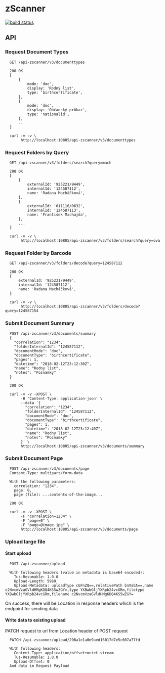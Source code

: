 # zScanner

[![build status](https://travis-ci.org/ikem-cz/zscanner-backend-node.svg?branch=master)](https://travis-ci.org/ikem-cz/zscanner-backend-node)

## API

### Request Document Types

```
  GET /api-zscanner/v3/documenttypes

  200 OK
  [
      {
          mode: 'doc',
          display: 'Rodný list',
          type: 'birthcertificate',
      },
      {
          mode: 'doc',
          display: 'Občanský průkaz',
          type: 'nationalid',
      },
      ...
  ]
```

```
  curl -v -v \
       http://localhost:10805/api-zscanner/v3/documenttypes
```

### Request Folders by Query

```
  GET /api-zscanner/v3/folders/search?query=mach

  200 OK
  [
      {
          externalId: '925221/9449',
          internalId: '124587112',
          name: 'Radana Macháčková',
      },
      {
          externalId: '011116/0632',
          internalId: '124587113',
          name: 'František Machajda',
      },
      ...
  ]
```

```
  curl -v -v \
       http://localhost:10805/api-zscanner/v3/folders/search?query=ova
```

### Request Folder by Barcode

```
  GET /api-zscanner/v3/folders/decode?query=124587112

  200 OK
  {
      externalId: '925221/9449',
      internalId: '124587112',
      name: 'Radana Macháčková',
  }
```

```
  curl -v -v \
       http://localhost:10805/api-zscanner/v3/folders/decode?query=124587154
```

### Submit Document Summary

```
  POST /api-zscanner/v3/documents/summary
  {
    "correlation": "1234",
    "folderInternalId": "124587112",
    "documentMode": "doc",
    "documentType": "birthcertificate",
    "pages": 1,
    "datetime": "2018-02-12T23:12:30Z",
    "name": "Rodny list",
    "notes": "Poznamky"
  }

  200 OK
```

```
  curl -v -v -XPOST \
       -H 'Content-Type: application-json' \
       --data '{
         "correlation": "1234",
         "folderInternalId": "124587112",
         "documentMode": "doc",
         "documentType": "birthcertificate",
         "pages": 1,
         "datetime": "2018-02-12T23:12:40Z",
         "name": "Rodny list",
         "notes": "Poznamky"
       }' \
       http://localhost:10805/api-zscanner/v3/documents/summary
```

### Submit Document Page

```
  POST /api-zscanner/v3/documents/page
  Content-Type: multipart/form-data

  With the following parameters:
    correlation: "1234",
    page: 0,
    page (file): ...contents-of-the-image...

  200 OK
```

```
  curl -v -v -XPOST \
       -F "correlation=1234" \
       -F "page=0" \
       -F "page=@image.jpg" \
       http://localhost:10805/api-zscanner/v3/documents/page
```

### Upload large file

#### Start upload

```
  POST /api-zscanner/upload

  With following headers (value in metadata is base64 encoded):
    Tus-Resumable: 1.0.0
    Upload-Length: 5980
    Upload-Metadata: uploadType cGFnZQ==,relativePath bnVsbA==,name c2NvcmVzaGVldHMgKDQ4KS5wZGY=,type YXBwbGljYXRpb24vcGRm,filetype YXBwbGljYXRpb24vcGRm,filename c2NvcmVzaGVldHMgKDQ4KS5wZGY=
```
On success, there will be Location in response headers which is the endpoint for sending data

#### Write data to existing upload

PATCH request to url from Location header of POST request

```
  PATCH /api-zscanner/upload/298a1e1a0e9aed16017d7e5c607a77fd

  With following headers:
    Content-Type: application/offset+octet-stream
    Tus-Resumable: 1.0.0
    Upload-Offset: 0
  And data in Request Payload
```
